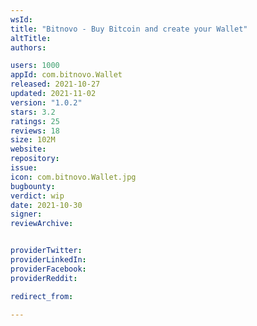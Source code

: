 ```yaml
---
wsId: 
title: "Bitnovo - Buy Bitcoin and create your Wallet"
altTitle: 
authors:

users: 1000
appId: com.bitnovo.Wallet
released: 2021-10-27
updated: 2021-11-02
version: "1.0.2"
stars: 3.2
ratings: 25
reviews: 18
size: 102M
website: 
repository: 
issue: 
icon: com.bitnovo.Wallet.jpg
bugbounty: 
verdict: wip
date: 2021-10-30
signer: 
reviewArchive:


providerTwitter: 
providerLinkedIn: 
providerFacebook: 
providerReddit: 

redirect_from:

---
```




